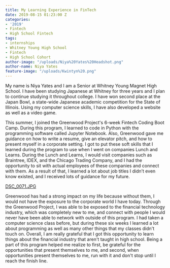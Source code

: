 ```yaml
---
title: My Learning Experience in FinTech
date: 2019-08-15 01:23:00 Z
categories:
- '2019'
- Fintech
- High School Fintech
tags:
- internships
- Whitney Young High School
- Fintech
- High School Cohort
author-image: "/uploads/Niya%20Yates%20Headshot.png"
author-name: Niya Yates
feature-image: "/uploads/Kwintyn%20.png"
---
```


My name is Niya Yates and I am a Senior at Whitney Young Magnet High School. I have been studying Japanese at Whitney for three years and I plan to continue studying it throughout college. I have won second place at the Japan Bowl, a state-wide Japanese academic competition for the State of Illinois. Using my computer science skills, I have also developed a website as well as a video game.

This summer, I joined the Greenwood Project's 6-week Fintech Coding Boot Camp. During this program, I learned to code in Python with the programming software called Jupyter Notebook. Also, Greenwood gave me guidance on how to write a resume, give an elevator pitch, and how to present myself in a corporate setting. I got to put these soft skills that I learned during the program to use when I went on companies Lunch and Learns. During the Lunch and Learns, I would visit companies such as Braintree, IDEX, and the Chicago Trading Company, and I had the opportunity to sit with actual employees of these companies and connect with them. As a result of that, I learned a lot about job titles I didn’t even know existed, and I received lots of guidance for my future.

[DSC_0071.JPG](/uploads/DSC_0071.JPG)

Greenwood has had a strong impact on my life because without them, I would not have the exposure to the corporate world I have today. Through the Greenwood Project, I was able to be exposed to the financial technology industry, which was completely new to me, and connect with people I would never have been able to network with outside of this program. I had taken a computer science class before, but during these six weeks I learned a lot about programming as well as many other things that my classes didn't touch on. Overall, I am really grateful that I got this opportunity to learn things about the financial industry that aren't taught in high school. Being a part of this program helped me realize to first, be grateful for the opportunities that present themselves to me, and second, when opportunities present themselves to me, run with it and don't stop until I reach the finish line.  